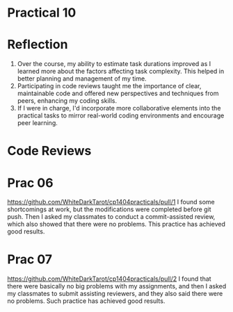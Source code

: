 # Practical 10
# Reflection
1. Over the course, my ability to estimate task durations improved as I learned more about the factors affecting task complexity. This helped in better planning and management of my time.
2. Participating in code reviews taught me the importance of clear, maintainable code and offered new perspectives and techniques from peers, enhancing my coding skills.
3. If I were in charge, I'd incorporate more collaborative elements into the practical tasks to mirror real-world coding environments and encourage peer learning.

# Code Reviews
# Prac 06
https://github.com/WhiteDarkTarot/cp1404practicals/pull/1
I found some shortcomings at work, but the modifications were completed before git push. Then I asked my classmates to conduct a commit-assisted review, which also showed that there were no problems. This practice has achieved good results.

# Prac 07
https://github.com/WhiteDarkTarot/cp1404practicals/pull/2
I found that there were basically no big problems with my assignments, and then I asked my classmates to submit assisting reviewers, and they also said there were no problems. Such practice has achieved good results.
